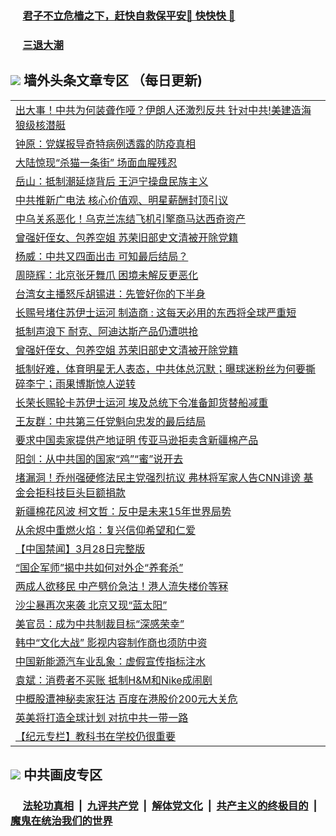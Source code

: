 
 ### &nbsp;&nbsp;&nbsp;&nbsp; [君子不立危樯之下，赶快自救保平安🍎 快快快 📩](https://github.com/pwgy/td/blob/master/README.md)

 ### &nbsp;&nbsp;&nbsp;&nbsp; [三退大潮](https://ww3.xkide.work/?key=zuuelqyfglsfjmgm&pin=65881581&ag=ogQuit&from=pw2) 

## <img src="https://img.icons8.com/cute-clipart/2x/circled-right.png"> 墙外头条文章专区 （每日更新)

<Table>
<tr><td colspan="2" align="left"><a href="https://www.xjudw.work/?name=c1366262&key=jxhgisbctpdeqtjm&from=pw2">出大事！中共为何装聋作哑？伊朗人还激烈反共 针对中共!美建造海狼级核潜艇</a></td></tr>
<tr><td colspan="2" align="left"><a href="https://www.xjudw.work/?name=c1366206&key=jxhgisbctpdeqtjm&from=pw2">钟原：党媒报导奇特病例透露的防疫真相</a></td></tr>
<tr><td colspan="2" align="left"><a href="https://www.xjudw.work/?name=c1366214&key=jxhgisbctpdeqtjm&from=pw2">大陆惊现“杀猫一条街” 场面血腥残忍</a></td></tr>
<tr><td colspan="2" align="left"><a href="https://www.xjudw.work/?name=c1366259&key=jxhgisbctpdeqtjm&from=pw2">岳山：抵制潮延烧背后 王沪宁操盘民族主义</a></td></tr>
<tr><td colspan="2" align="left"><a href="https://www.xjudw.work/?name=c1366215&key=jxhgisbctpdeqtjm&from=pw2">中共推新广电法 核心价值观、明星薪酬封顶引议</a></td></tr>
<tr><td colspan="2" align="left"><a href="https://www.xjudw.work/?name=c1366217&key=jxhgisbctpdeqtjm&from=pw2">中乌关系恶化！乌克兰冻结飞机引擎商马达西奇资产</a></td></tr>
<tr><td colspan="2" align="left"><a href="https://www.xjudw.work/?name=c1366307&key=jxhgisbctpdeqtjm&from=pw2">曾强奸侄女、包养空姐 苏荣旧部史文清被开除党籍</a></td></tr>
<tr><td colspan="2" align="left"><a href="https://www.xjudw.work/?name=c1366164&key=jxhgisbctpdeqtjm&from=pw2">杨威：中共又四面出击 可知最后结局？</a></td></tr>
<tr><td colspan="2" align="left"><a href="https://www.xjudw.work/?name=c1366183&key=jxhgisbctpdeqtjm&from=pw2">周晓辉：北京张牙舞爪 困境未解反更恶化</a></td></tr>
<tr><td colspan="2" align="left"><a href="https://www.xjudw.work/?name=c1366305&key=jxhgisbctpdeqtjm&from=pw2">台湾女主播怒斥胡锡进：先管好你的下半身</a></td></tr>
<tr><td colspan="2" align="left"><a href="https://www.xjudw.work/?name=c1366191&key=jxhgisbctpdeqtjm&from=pw2">长赐号堵住苏伊士运河 制造商 : 这每天必用的东西将全球严重短</a></td></tr>
<tr><td colspan="2" align="left"><a href="https://www.xjudw.work/?name=c1366182&key=jxhgisbctpdeqtjm&from=pw2">抵制声浪下 耐克、阿迪达斯产品仍遭哄抢</a></td></tr>
<tr><td colspan="2" align="left"><a href="https://www.xjudw.work/?name=c1366253&key=jxhgisbctpdeqtjm&from=pw2">曾强奸侄女、包养空姐 苏荣旧部史文清被开除党籍</a></td></tr>
<tr><td colspan="2" align="left"><a href="https://www.xjudw.work/?name=c1366261&key=jxhgisbctpdeqtjm&from=pw2">抵制好难，体育明星无人表态，中共体总沉默；曝球迷粉丝为何要撕碎李宁；雨果博斯惊人逆转</a></td></tr>
<tr><td colspan="2" align="left"><a href="https://www.xjudw.work/?name=c1366190&key=jxhgisbctpdeqtjm&from=pw2">长荣长赐轮卡苏伊士运河 埃及总统下令准备卸货替船减重</a></td></tr>
<tr><td colspan="2" align="left"><a href="https://www.xjudw.work/?name=c1366184&key=jxhgisbctpdeqtjm&from=pw2">王友群：中共第三任党魁向忠发的最后结局</a></td></tr>
<tr><td colspan="2" align="left"><a href="https://www.xjudw.work/?name=c1366189&key=jxhgisbctpdeqtjm&from=pw2">要求中国卖家提供产地证明 传亚马逊拒卖含新疆棉产品</a></td></tr>
<tr><td colspan="2" align="left"><a href="https://www.xjudw.work/?name=c1366297&key=jxhgisbctpdeqtjm&from=pw2">阳剑：从中共国的国家“鸡”“蜜”说开去</a></td></tr>
<tr><td colspan="2" align="left"><a href="https://www.xjudw.work/?name=c1366231&key=jxhgisbctpdeqtjm&from=pw2">堵漏洞！乔州强硬修法民主党强烈抗议 弗林将军家人告CNN诽谤 基金会拒科技巨头巨额捐款</a></td></tr>
<tr><td colspan="2" align="left"><a href="https://www.xjudw.work/?name=c1366167&key=jxhgisbctpdeqtjm&from=pw2">新疆棉花风波 柯文哲：反中是未来15年世界局势</a></td></tr>
<tr><td colspan="2" align="left"><a href="https://www.xjudw.work/?name=c1366186&key=jxhgisbctpdeqtjm&from=pw2">从余烬中重燃火焰：复兴信仰希望和仁爱</a></td></tr>
<tr><td colspan="2" align="left"><a href="https://www.xjudw.work/?name=c1366162&key=jxhgisbctpdeqtjm&from=pw2">【中国禁闻】3月28日完整版</a></td></tr>
<tr><td colspan="2" align="left"><a href="https://www.xjudw.work/?name=c1366294&key=jxhgisbctpdeqtjm&from=pw2">“国企军师”揭中共如何对外企“养套杀”</a></td></tr>
<tr><td colspan="2" align="left"><a href="https://www.xjudw.work/?name=c1366188&key=jxhgisbctpdeqtjm&from=pw2">两成人欲移民 中产劈价急沽！港人流失楼价等冧</a></td></tr>
<tr><td colspan="2" align="left"><a href="https://www.xjudw.work/?name=c1366306&key=jxhgisbctpdeqtjm&from=pw2">沙尘暴再次来袭 北京又现“蓝太阳”</a></td></tr>
<tr><td colspan="2" align="left"><a href="https://www.xjudw.work/?name=c1366254&key=jxhgisbctpdeqtjm&from=pw2">美官员：成为中共制裁目标“深感荣幸”</a></td></tr>
<tr><td colspan="2" align="left"><a href="https://www.xjudw.work/?name=c1366220&key=jxhgisbctpdeqtjm&from=pw2">韩中“文化大战” 影视内容制作商也须防中资</a></td></tr>
<tr><td colspan="2" align="left"><a href="https://www.xjudw.work/?name=c1366295&key=jxhgisbctpdeqtjm&from=pw2">中国新能源汽车业乱象：虚假宣传指标注水</a></td></tr>
<tr><td colspan="2" align="left"><a href="https://www.xjudw.work/?name=c1366185&key=jxhgisbctpdeqtjm&from=pw2">袁斌：消费者不买账 抵制H&amp;M和Nike成闹剧</a></td></tr>
<tr><td colspan="2" align="left"><a href="https://www.xjudw.work/?name=c1366218&key=jxhgisbctpdeqtjm&from=pw2">中概股遭神秘卖家狂沽 百度在港股价200元大关危</a></td></tr>
<tr><td colspan="2" align="left"><a href="https://www.xjudw.work/?name=c1366181&key=jxhgisbctpdeqtjm&from=pw2">英美将打造全球计划 对抗中共一带一路</a></td></tr>
<tr><td colspan="2" align="left"><a href="https://www.xjudw.work/?name=c1366205&key=jxhgisbctpdeqtjm&from=pw2">【纪元专栏】教科书在学校仍很重要</a></td></tr>

 </Table>

 ## <img src="https://img.icons8.com/cute-clipart/2x/circled-right.png"> 中共画皮专区
 ### &nbsp;&nbsp;&nbsp;&nbsp; [法轮功真相](https://github.com/begood0513/basic/blob/master/README.md) &nbsp;|&nbsp; [九评共产党](https://github.com/begood0513/9ping.md/blob/master/README.md) &nbsp;|&nbsp; [解体党文化](https://github.com/begood0513/jtdwh.md/blob/master/README.md)   &nbsp;|&nbsp; [共产主义的终极目的](https://github.com/begood0513/gczydzjmd.md/blob/master/README.md) &nbsp;|&nbsp; [魔鬼在统治我们的世界](https://github.com/begood0513/gczydzjmd.md/blob/master/README.md) 
